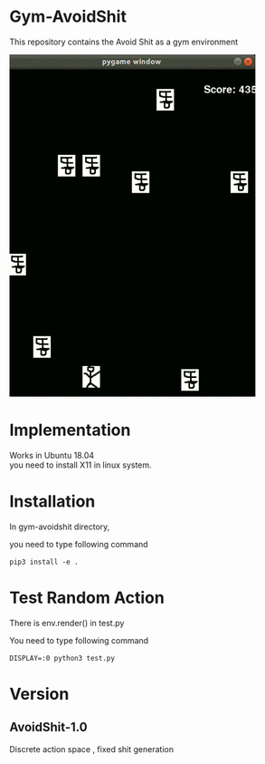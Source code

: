 # Gym-AvoidShit
This repository contains the Avoid Shit as a gym environment

![alt text](gym-avoidshit.gif "render example")

# Implementation
Works in Ubuntu 18.04  
you need to install X11 in linux system.
# Installation
In gym-avoidshit directory,

you need to type following command

```
pip3 install -e .
```

# Test Random Action

There is env.render() in test.py

You need to type following command
```
DISPLAY=:0 python3 test.py
```





# Version

## AvoidShit-1.0
Discrete action space , fixed shit generation
